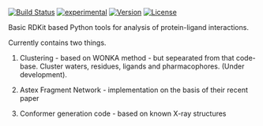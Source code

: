 [![Build Status](https://travis-ci.org/xchem/fragalysis.svg?branch=master)](https://travis-ci.org/xchem/fragalysis)
[![experimental](http://badges.github.io/stability-badges/dist/experimental.svg)](http://github.com/xchem/fragalysis)
[![Version](http://img.shields.io/badge/version-0.0.4-blue.svg?style=flat)](https://github.com/xchem/fragalysis)
[![License](http://img.shields.io/badge/license-Apache%202.0-blue.svg?style=flat)](https://github.com/xchem/fragalysis/blob/master/LICENSE.txt)


Basic RDKit based Python tools for analysis of protein-ligand interactions.

Currently contains two things.

1. Clustering - based on WONKA method - but sepearated from that code-base. Cluster waters, residues, ligands and pharmacophores. (Under development).

2. Astex Fragment Network - implementation on the basis of their recent paper

3. Conformer generation code - based on known X-ray structures
